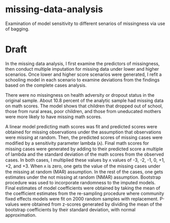 # missing-data-analysis
Examination of model sensitivity to different senarios of missingness via use of bagging.

# Draft

In the missing data analysis, I first examine the predictors of missingness, then conduct multiple imputation for missing data under lower and higher scenarios. Once lower and higher score scenarios were generated, I refit a schooling model in each scenario to examine deviations from the findings based on the complete cases analysis.

There were no missingness on health adversity or dropout status in the original sample. About 10.8 percent of the analytic sample had missing data on math scores. The model shows that children that dropped out of school, those from rural areas, poor children, and those from uneducated mothers were more likely to have missing math scores. 

A linear model predicting math scores was fit and predicted scores were obtained for missing observations under the assumption that observations were missing at random. Then, the predicted scores of missing cases were modified by a sensitivity parameter lambda (ᴧ). Final math scores for missing cases were generated by adding to their predicted score a multiple of lambda and the standard deviation of the math scores from the observed cases. In both cases, I multiplied these values by ᴧ values of -3, -2, -1, 0, +1, +2, and +3. When ᴧ is zero, one gets the value of the missing cases under the missing at random (MAR) assumption. In the rest of the cases, one gets estimates under the not missing at random (NMAR) assumption. Bootstrap procedure was used to incorporate randomness to the imputed models. Final estimates of model coefficients were obtained by taking the mean of the coefficient estimates from the re-sampling procedure where community fixed effects models were fit on 2000 random samples with replacement. P-values were obtained from z-scores generated by dividing the mean of the bootstrap coefficients by their standard deviation, with normal approximation.
